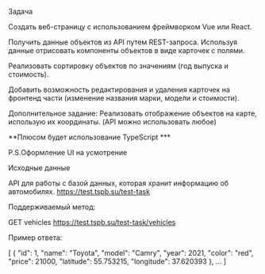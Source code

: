 Задача

Создать веб-страницу с использованием фреймворком Vue или React.

Получить данные объектов из API путем REST-запроса. Используя данные отрисовать компоненты объектов в виде карточек с полями.

Реализовать сортировку объектов по значениям (год выпуска и стоимость).

Добавить возможность редактирования и удаления карточек на фронтенд части (изменение названия марки, модели и стоимости).

Дополнительное задание:
Реализовать отображение объектов на карте, использую их координаты. (API можно использовать любое)

**Плюсом будет использование TypeScript ***

P.S.Оформление UI на усмотрение

Исходные данные

API для работы с базой данных, которая хранит информацию об автомобилях.
https://test.tspb.su/test-task

Поддерживаемый метод:

GET vehicles
https://test.tspb.su/test-task/vehicles

Пример ответа:

[
{
 "id": 1,
 "name": "Toyota",
 "model": "Camry",
 "year": 2021,
 "color": "red",
 "price": 21000,
 "latitude": 55.753215,
 "longitude": 37.620393
},
...
]
